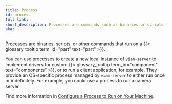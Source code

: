 ```yaml
---
title: Process
id: process
full_link:
short_description: Processes are commands such as binaries or scripts that run on a part.
aka:
---
```


Processes are binaries, scripts, or other commands that run on a {{< glossary_tooltip term_id="part" text="part" >}}.

You can use processes to create a new local instance of `viam-server` to implement drivers for custom {{< glossary_tooltip term_id="component" text="components" >}}, or to run a client application, for example.
They provide an OS-specific process managed by `viam-server` to either run once or indefinitely.
For example, you could use a process to run a camera server.

Find more information in [Configure a Process to Run on Your Machine](/build/configure/processes).
